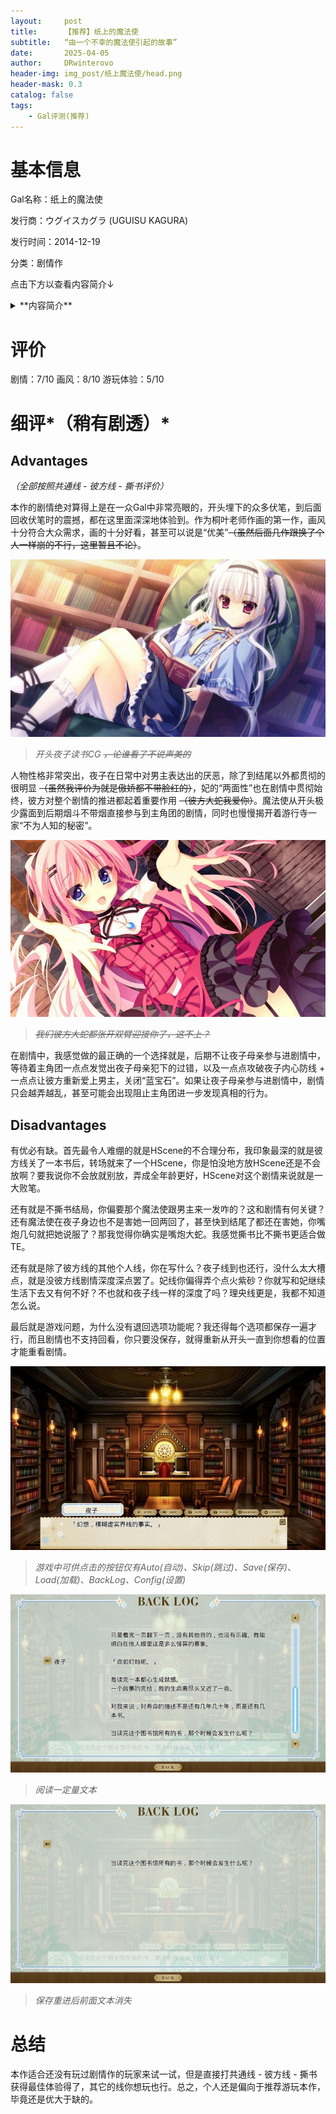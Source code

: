 ```yaml
---
layout:     post
title:      【推荐】纸上的魔法使
subtitle:   “由一个不幸的魔法使引起的故事”
date:       2025-04-05
author:     DRwinterovo
header-img: img_post/纸上魔法使/head.png
header-mask: 0.3
catalog: false
tags:
    - Gal评测(推荐)
---
```


# 基本信息

Gal名称：纸上的魔法使

发行商：ウグイスカグラ (UGUISU KAGURA)

发行时间：2014-12-19

分类：剧情作

点击下方以查看内容简介↓

<details>
<summary> **内容简介** </summary>
在某个岛上有一座规模略小的图书馆。

这座图书馆是专门为了某个少女而建造的，游行寺家的私人图书馆。

这座图书馆里有很多的罕见的书物，

如果是书虫的话，那就绝对不会存在比这里还要爱不释手的地方。

而，在这般首屈一指的私人图书馆里，住着几位出众且愉快的住人。



热爱图书的NEET族少女·游行寺夜子。

毒舌，冷淡的妹妹·月社妃。

借住于图书馆的天然少女·伏见理央。

还有一位被这背后的秘密而吸引过来的侦探少女·日向彼方。



他们就宛如被什么而引导着一样，互相邂逅——

随后又以“喜爱书”这一点为契机，开始了属于他们的青春。

一开始的图书馆虽然寂寞单调，可自主人公一行人住进来之后这座图书馆就变得渐渐热闹了起来。

在不知不觉中——他们之间的关系变的亲密起来，达到了所谓青梅竹马的程度。



时光飞逝，2年后。

因家庭原因，主人公离开了这座岛屿。而这次，主人公久违的回到了那座图书馆。



与6年前相同这里还和以前一样，无论是图书馆还是亲爱的青梅竹马们都没有发生太大的变化。

可是，那在6年前未曾得知的“图书馆的秘密”这次却等待着主人公去揭晓它。



「——出现在书中之事，会在现世中再现。无论那是何等荒谬之事」



如果是酸酸甜甜的恋爱系小说的话，那就会发生宛如飘渺的爱情罗曼史。

又假如那是惊讶重重的幻想系小说的话，到了明天就会有吸血鬼出现在你的面前。

而碰到了略惊悚的恐怖系物语的话，你的身后就会有幽灵在向你招手。



「这就是所谓的“魔法之书”」



这是一个被小清新的青春与苦闷焦躁的感情所动摇的，某个小小图书馆的物语……



游行寺夜子的逞强，

月社妃的可爱，

伏见理央的坚强，

日向彼方的耀眼感……

准备好——来一场你与“书”的恋爱吧。

</details>

# 评价
剧情：7/10 画风：8/10 游玩体验：5/10

# 细评*（稍有剧透）*
## Advantages
*（全部按照共通线 - 彼方线 - 撕书评价）*

本作的剧情绝对算得上是在一众Gal中非常亮眼的，开头埋下的众多伏笔，到后面回收伏笔时的震撼，都在这里面深深地体验到。作为桐叶老师作画的第一作，画风十分符合大众需求，画的十分好看，甚至可以说是“优美”~~（虽然后面几作跟换了个人一样崩的不行，这里暂且不论）~~。

![](/img_post/纸上魔法使/1.jpg)

> *开头夜子读书CG ~~，论谁看了不说声美的~~*

人物性格非常突出，夜子在日常中对男主表达出的厌恶，除了到结尾以外都贯彻的很明显 ~~（虽然我评价为就是傲娇都不带脸红的）~~，妃的“两面性”也在剧情中贯彻始终，彼方对整个剧情的推进都起着重要作用 ~~（彼方大蛇我爱你）~~。魔法使从开头极少露面到后期烟斗不带烟直接参与到主角团的剧情，同时也慢慢揭开着游行寺一家“不为人知的秘密”。

![](/img_post/纸上魔法使/2.jpg)

> *~~我们彼方大蛇都张开双臂迎接你了，这不上？~~*

在剧情中，我感觉做的最正确的一个选择就是，后期不让夜子母亲参与进剧情中，等待着主角团一点点发觉出夜子母亲犯下的过错，以及一点点攻破夜子内心防线 + 一点点让彼方重新爱上男主，关闭“蓝宝石”。如果让夜子母亲参与进剧情中，剧情只会越弄越乱，甚至可能会出现阻止主角团进一步发现真相的行为。

## Disadvantages
有优必有缺。首先最令人难绷的就是HScene的不合理分布，我印象最深的就是彼方线关了一本书后，转场就来了一个HScene，你是怕没地方放HScene还是不会放啊？要我说你不会放就别放，弄成全年龄更好，HScene对这个剧情来说就是一大败笔。

还有就是不撕书结局，你偏要那个魔法使跟男主来一发咋的？这和剧情有何关键？还有魔法使在夜子身边也不是害她一回两回了，甚至快到结尾了都还在害她，你嘴炮几句就把她说服了？那我觉得你确实是嘴炮大蛇。我感觉撕书比不撕书更适合做TE。

还有就是除了彼方线的其他个人线，你在写什么？夜子线到也还行，没什么太大槽点，就是没彼方线剧情深度深点罢了。妃线你偏得弄个点火紫砂？你就写和妃继续生活下去又有何不好？不也就和夜子线一样的深度了吗？理央线更是，我都不知道怎么说。

最后就是游戏问题，为什么没有退回选项功能呢？我还得每个选项都保存一遍才行，而且剧情也不支持回看，你只要没保存，就得重新从开头一直到你想看的位置才能重看剧情。

![](/img_post/纸上魔法使/3.jpg)
> *游戏中可供点击的按钮仅有Auto(自动)、Skip(跳过)、Save(保存)、Load(加载)、BackLog、Config(设置)*

![](/img_post/纸上魔法使/5.jpg)
> *阅读一定量文本*

![](/img_post/纸上魔法使/4.jpg)
> *保存重进后前面文本消失*


# 总结
本作适合还没有玩过剧情作的玩家来试一试，但是直接打共通线 - 彼方线 - 撕书获得最佳体验得了，其它的线你想玩也行。总之，个人还是偏向于推荐游玩本作，毕竟还是优大于缺的。

